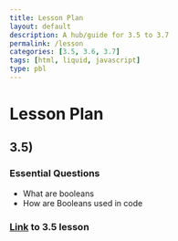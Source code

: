 ```yaml
---
title: Lesson Plan
layout: default
description: A hub/guide for 3.5 to 3.7
permalink: /lesson
categories: [3.5, 3.6, 3.7]
tags: [html, liquid, javascript]
type: pbl
---
```


# Lesson Plan
## 3.5)
### Essential Questions
- What are booleans
- How are Booleans used in code
### [Link]({{site.baseurl}}/lesson3:5) to 3.5 lesson

